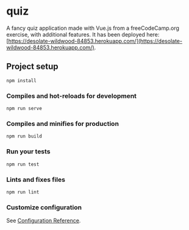# quiz

A fancy quiz application made with Vue.js from a freeCodeCamp.org exercise, with additional features. It has been deployed here: [https://desolate-wildwood-84853.herokuapp.com/](https://desolate-wildwood-84853.herokuapp.com/).

## Project setup

```
npm install
```

### Compiles and hot-reloads for development

```
npm run serve
```

### Compiles and minifies for production

```
npm run build
```

### Run your tests

```
npm run test
```

### Lints and fixes files

```
npm run lint
```

### Customize configuration

See [Configuration Reference](https://cli.vuejs.org/config/).
